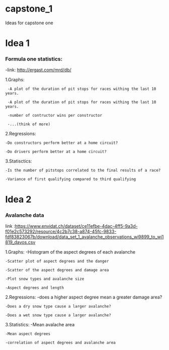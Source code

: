 # capstone_1
Ideas for capstone one
  
# Idea 1
  ### Formula one statistics:
  
   -link: http://ergast.com/mrd/db/
   
   1.Graphs: 
   
     -A plot of the duration of pit stops for races withing the last 10 years.
     
     -A plot of the duration of pit stops for races withing the last 10 years.
     
     -number of contructor wins per constructor
     
     -...(think of more)
            
  2.Regressions: 
  
    -Do constructors perform better at a home circuit?
    
    -Do drivers perform better at a home circuit?
            
  3.Statisctics: 
  
    -Is the number of pitstops correlated to the final results of a race?
   
    -Variance of first qualifying compared to third qualifying

# Idea 2
  ### Avalanche data
  link :https://www.envidat.ch/dataset/ce11efbe-4dac-4ff5-9a3d-f01e2c573292/resource/4c2b7c38-a874-45fc-9833-fdf83823067b/download/data_set_1_avalanche_observations_wi9899_to_wi1819_davos.csv
  
  1.Graphs:
    -Histogram of the aspect degrees of each avalanche
    
    -Scatter plot of aspect degrees and the danger 
    
    -Scatter of the aspect degrees and damage area
    
    -Plot snow types and avalanche size
    
    -Aspect degrees and length
    
  2.Regressions:
    -does a higher aspect degree mean a greater damage area?
    
    -Does a dry snow type cause a larger avalanche?
    
    -Does a wet snow type cause a larger avalanche?
    
  3.Statistics:
    -Mean avalache area
    
    -Mean aspect degrees
    
    -correlation of aspect degrees and avalanche area
  
  
  
